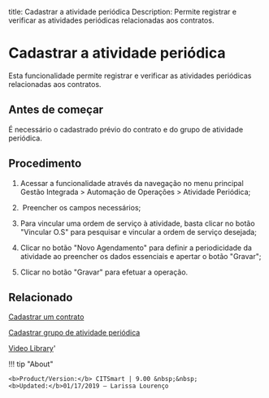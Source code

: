 title: Cadastrar a atividade periódica
Description: Permite registrar e verificar as atividades periódicas relacionadas aos contratos.
# Cadastrar a atividade periódica

Esta funcionalidade permite registrar e verificar as atividades periódicas relacionadas aos contratos.

Antes de começar
----------------

É necessário o cadastrado prévio do contrato e do grupo de atividade periódica.

Procedimento
------------

1.  Acessar a funcionalidade através da navegação no menu principal Gestão
    Integrada \> Automação de Operações \> Atividade Periódica;

2.   Preencher os campos necessários;

3.  Para vincular uma ordem de serviço à atividade, basta clicar no botão
    "Vincular O.S" para pesquisar e vincular a ordem de serviço desejada;

4.  Clicar no botão "Novo Agendamento" para definir a periodicidade da atividade
    ao preencher os dados essenciais e apertar o botão "Gravar";

5.  Clicar no botão "Gravar" para efetuar a operação.

Relacionado
-----------

[Cadastrar um contrato](/pt-br/citsmart-platform-9/additional-features/contract-management/use/register-contract.html)

[Cadastrar grupo de atividade periódica](/pt-br/citsmart-platform-9/additional-features/automation-of-operation/configuration/periodic-activity-group.html)

<i class='fa fa-youtube-play  fa-2x' style='color:#97ce17;vertical-align: middle;'> </i> [Video Library](https://www.youtube.com/playlist?list=PLB5qK2uzf2RNUc7XoNAAOyo3Ex5fKM2db)'

!!! tip "About"

    <b>Product/Version:</b> CITSmart | 9.00 &nbsp;&nbsp;
    <b>Updated:</b>01/17/2019 – Larissa Lourenço

